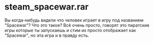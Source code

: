 # steam_spacewar.rar
Вы когда-нибудь видели что человек играет в игру под названием "Spacewar"? Что это такое? Всё очень просто, говорят это пиратские игры которые ты запускаешь и стим их просто отображает как "Spacewar", но эта игра и в правду есть.
